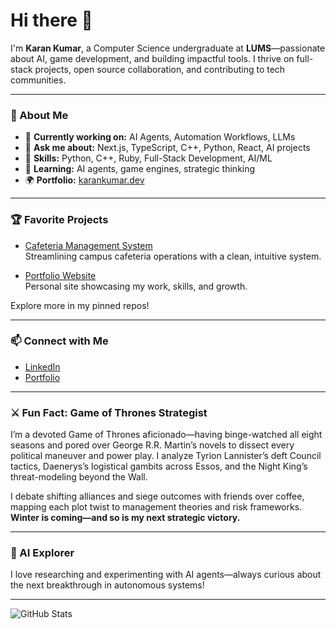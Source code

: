 # Hi there 👋

I'm **Karan Kumar**, a Computer Science undergraduate at **LUMS**—passionate about AI, game development, and building impactful tools. I thrive on full-stack projects, open source collaboration, and contributing to tech communities.

---

### 🚀 About Me

- 🔭 **Currently working on:** AI Agents, Automation Workflows, LLMs
- 💬 **Ask me about:** Next.js, TypeScript, C++, Python, React, AI projects
- 🧠 **Skills:** Python, C++, Ruby, Full-Stack Development, AI/ML
- 🌱 **Learning:** AI agents, game engines, strategic thinking
- 🌍 **Portfolio:** [karankumar.dev](https://karankumar.dev)

---

### 🏆 Favorite Projects

- [Cafeteria Management System](https://github.com/karankumar24/CafeteriaManagementSystem)  
  Streamlining campus cafeteria operations with a clean, intuitive system.

- [Portfolio Website](https://github.com/karankumar24/karanWebsite)  
  Personal site showcasing my work, skills, and growth.

Explore more in my pinned repos!

---

### 📫 Connect with Me

- [LinkedIn](https://www.linkedin.com/in/karan-kumar-904141372)
- [Portfolio](https://karankumar.dev)

---

### ⚔️ Fun Fact: Game of Thrones Strategist

I’m a devoted Game of Thrones aficionado—having binge-watched all eight seasons and pored over George R.R. Martin’s novels to dissect every political maneuver and power play. I analyze Tyrion Lannister’s deft Council tactics, Daenerys’s logistical gambits across Essos, and the Night King’s threat-modeling beyond the Wall.

I debate shifting alliances and siege outcomes with friends over coffee, mapping each plot twist to management theories and risk frameworks.  
**Winter is coming—and so is my next strategic victory.**

---

### 🤖 AI Explorer

I love researching and experimenting with AI agents—always curious about the next breakthrough in autonomous systems!

---

![GitHub Stats](https://github-readme-stats.vercel.app/api?username=karankumar24&show_icons=true&hide_title=true)
